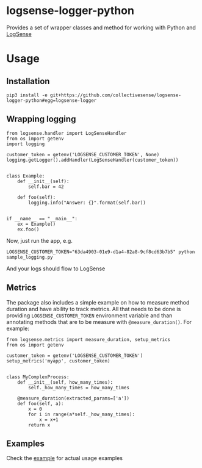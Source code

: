 # logsense-logger-python

Provides a set of wrapper classes and method for working
with Python and [LogSense](https://logsense.com)

# Usage

## Installation

```
pip3 install -e git+https://github.com/collectivesense/logsense-logger-python#egg=logsense-logger
```


## Wrapping logging

```
from logsense.handler import LogSenseHandler
from os import getenv
import logging

customer_token = getenv('LOGSENSE_CUSTOMER_TOKEN', None)
logging.getLogger().addHandler(LogSenseHandler(customer_token))


class Example:
    def __init__(self):
        self.bar = 42

    def foo(self):
        logging.info("Answer: {}".format(self.bar))


if __name__ == "__main__":
    ex = Example()
    ex.foo()
```

Now, just run the app, e.g.

```
LOGSENSE_CUSTOMER_TOKEN="63da4903-01e9-d1a4-82a8-9cf8cd63b7b5" python sample_logging.py
```

And your logs should flow to LogSense

## Metrics

The package also includes a simple example on how to measure method duration
and have ability to track metrics. All that needs to be done is providing
`LOGSENSE_CUSTOMER_TOKEN` environment variable and than annotating
methods that are to be measure with `@measure_duration()`. For example:

```
from logsense.metrics import measure_duration, setup_metrics
from os import getenv

customer_token = getenv('LOGSENSE_CUSTOMER_TOKEN')
setup_metrics('myapp', customer_token)


class MyComplexProcess:
    def __init__(self, how_many_times):
        self._how_many_times = how_many_times

    @measure_duration(extracted_params=['a'])
    def foo(self, a):
        x = 0
        for i in range(a*self._how_many_times):
            x = x+1
        return x
```

## Examples

Check the [example](example/) for actual usage examples